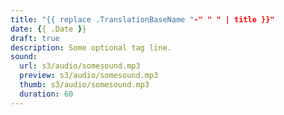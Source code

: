 ```yaml
---
title: "{{ replace .TranslationBaseName "-" " " | title }}"
date: {{ .Date }}
draft: true
description: Some optional tag line.
sound:
  url: s3/audio/somesound.mp3
  preview: s3/audio/somesound.mp3
  thumb: s3/audio/somesound.mp3
  duration: 60
---
```

